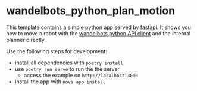 # wandelbots_python_plan_motion

This template contains a simple python app served by [fastapi](https://github.com/tiangolo/fastapi).
It shows you how to move a robot with the [wandelbots python API client](https://pypi.org/project/wandelbots-api-client/) and the internal planner directly.

Use the following steps for development:

* install all dependencies with `poetry install`
* use `poetry run serve` to run the the server
    * access the example on `http://localhost:3000`
* install the app with `nova app install`